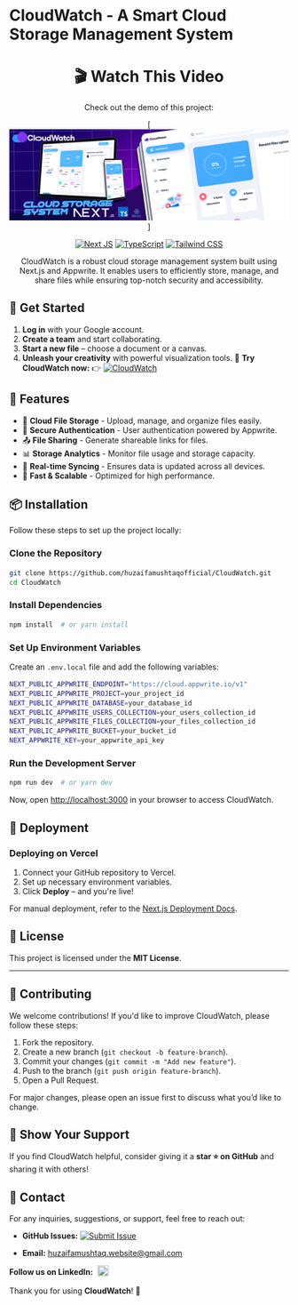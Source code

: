 # CloudWatch - A Smart Cloud Storage Management System
<div align="center">
  
# 🎬 Watch This Video  

Check out the demo of this project:  

[![Cloudwatch](https://raw.githubusercontent.com/huzaifamushtaqofficial/cloudwatch/main/public/cloudwatch.jpg)]

[![Next JS](https://img.shields.io/badge/-NextJS-000000?style=for-the-badge&logo=next.js&logoColor=white)](https://nextjs.org/)
[![TypeScript](https://img.shields.io/badge/-TypeScript-3178C6?style=for-the-badge&logo=typescript&logoColor=white)](https://www.typescriptlang.org/)
[![Tailwind CSS](https://img.shields.io/badge/-TailwindCSS-38B2AC?style=for-the-badge&logo=tailwind-css&logoColor=white)](https://tailwindcss.com/)


CloudWatch is a robust cloud storage management system built using Next.js and Appwrite. It enables users to efficiently store, manage, and share files while ensuring top-notch security and accessibility.
</div>

## 🚀 Get Started  
1. **Log in** with your Google account.  
2. **Create a team** and start collaborating.  
3. **Start a new file** – choose a document or a canvas.  
4. **Unleash your creativity** with powerful visualization tools.
🔗 **Try CloudWatch now:** 👉 [![CloudWatch](https://img.shields.io/badge/Try%20CloudWatch-6A0DAD?style=flat&logo=visualstudiocode&logoColor=white)](https://cloudwatch.huzaifamushtaq.website/)



## 🚀 Features

- 📂 **Cloud File Storage** - Upload, manage, and organize files easily.
- 🔐 **Secure Authentication** - User authentication powered by Appwrite.
- 📤 **File Sharing** - Generate shareable links for files.
- 📊 **Storage Analytics** - Monitor file usage and storage capacity.
- 🔄 **Real-time Syncing** - Ensures data is updated across all devices.
- 🚀 **Fast & Scalable** - Optimized for high performance.



## 📦 Installation

Follow these steps to set up the project locally:
### Clone the Repository
```bash
git clone https://github.com/huzaifamushtaqofficial/CloudWatch.git
cd CloudWatch
```

### Install Dependencies
```bash
npm install  # or yarn install
```

### Set Up Environment Variables
Create an `.env.local` file and add the following variables:
```bash
NEXT_PUBLIC_APPWRITE_ENDPOINT="https://cloud.appwrite.io/v1"
NEXT_PUBLIC_APPWRITE_PROJECT=your_project_id
NEXT_PUBLIC_APPWRITE_DATABASE=your_database_id
NEXT_PUBLIC_APPWRITE_USERS_COLLECTION=your_users_collection_id
NEXT_PUBLIC_APPWRITE_FILES_COLLECTION=your_files_collection_id
NEXT_PUBLIC_APPWRITE_BUCKET=your_bucket_id
NEXT_APPWRITE_KEY=your_appwrite_api_key
```

### Run the Development Server
```bash
npm run dev  # or yarn dev
```

Now, open [http://localhost:3000](http://localhost:3000) in your browser to access CloudWatch.

## 🚀 Deployment

### Deploying on Vercel

1. Connect your GitHub repository to Vercel.
2. Set up necessary environment variables.
3. Click **Deploy** – and you're live!

For manual deployment, refer to the [Next.js Deployment Docs](https://nextjs.org/docs/deployment).

## 📜 License

This project is licensed under the **MIT License**.

---

## 🤝 Contributing
We welcome contributions! If you'd like to improve CloudWatch, please follow these steps:

1. Fork the repository.
2. Create a new branch (`git checkout -b feature-branch`).
3. Commit your changes (`git commit -m "Add new feature"`).
4. Push to the branch (`git push origin feature-branch`).
5. Open a Pull Request.

For major changes, please open an issue first to discuss what you’d like to change.

## 🌟 Show Your Support

If you find CloudWatch helpful, consider giving it a **star ⭐ on GitHub** and sharing it with others!

## 📧 Contact

For any inquiries, suggestions, or support, feel free to reach out:


- **GitHub Issues:** [![Submit Issue](https://img.shields.io/badge/Submit%20Issue-6A0DAD?style=flat&logo=github&logoColor=white)](https://github.com/huzaifamushtaqofficial/cloudwatch/issues)


- **Email:** huzaifamushtaq.website@gmail.com
  
<div style="display: flex; align-items: center; gap: 8px;">
    <strong>Follow us on LinkedIn:</strong> 
    <a href="https://www.linkedin.com/in/huzaifamushtaqofficial/" target="_blank">
        <img src="https://upload.wikimedia.org/wikipedia/commons/c/ca/LinkedIn_logo_initials.png" width="20" height="20">
    </a>
</div>



Thank you for using **CloudWatch**! 🚀

